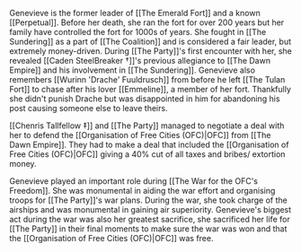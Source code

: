 Genevieve is the former leader of [[The Emerald Fort]] and a known [[Perpetual]]. Before her death, she ran the fort for over 200 years but her family have controlled the fort for 1000s of years. She fought in [[The Sundering]] as a part of [[The Coalition]] and is considered a fair leader, but extremely money-driven. During [[The Party]]'s first encounter with her, she revealed [[Caden SteelBreaker †]]'s previous allegiance to [[The Dawn Empire]] and his involvement in [[The Sundering]]. Genevieve also remembers [[Wurinn 'Drache' Fuuldrusch]] from before he left [[The Tulan Fort]] to chase after his lover [[Emmeline]], a member of her fort. Thankfully she didn't punish Drache but was disappointed in him for abandoning his post causing someone else to leave theirs. 

[[Chenris Tallfellow ‡]] and [[The Party]] managed to negotiate a deal with her to defend the [[Organisation of Free Cities (OFC)|OFC]] from [[The Dawn Empire]]. They had to make a deal that included the [[Organisation of Free Cities (OFC)|OFC]] giving a 40% cut of all taxes and bribes/ extortion money.

Genevieve played an important role during [[The War for the OFC's Freedom]]. She was monumental in aiding the war effort and organising troops for [[The Party]]'s war plans. During the war, she took charge of the airships and was monumental in gaining air superiority. Genevieve's biggest act during the war was also her greatest sacrifice, she sacrificed her life for [[The Party]] in their final moments to make sure the war was won and that the [[Organisation of Free Cities (OFC)|OFC]] was free.